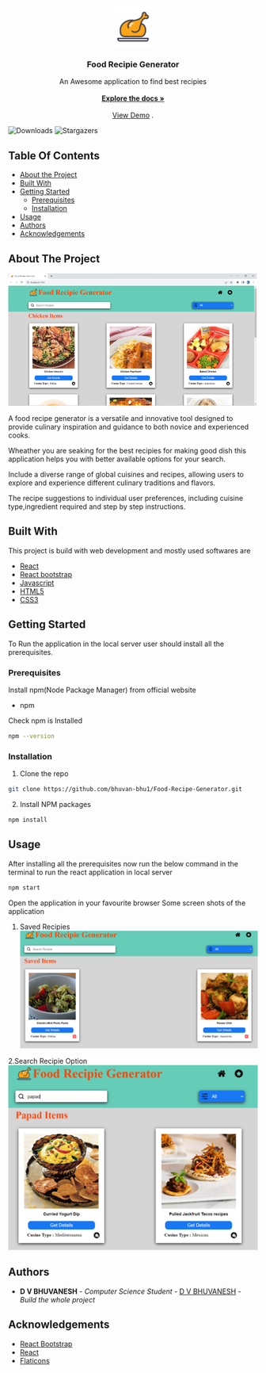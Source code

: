 <br/>
<p align="center">
  <a href="https://github.com/bhuvan-bhu1/Food-Recipe-Generator">
    <img src="src/images/food.svg" alt="Logo" width="80" height="80">
  </a>

  <h3 align="center">Food Recipie Generator</h3>

  <p align="center">
    An Awesome application to find best recipies
    <br/>
    <br/>
    <a href="https://drive.google.com/drive/folders/1gV2zvTFH-e0Ej3tHeU9pCMiSjl8TYNd7"><strong>Explore the docs »</strong></a>
    <br/>
    <br/>
    <a href="https://github.com/bhuvan-bhu1/Food-Recipe-Generator">View Demo</a>
    .
  </p>
</p>

![Downloads](https://img.shields.io/github/downloads/bhuvan-bhu1/Food-Recipe-Generator/total) ![Stargazers](https://img.shields.io/github/stars/bhuvan-bhu1/Food-Recipe-Generator?style=social) 

## Table Of Contents

* [About the Project](#about-the-project)
* [Built With](#built-with)
* [Getting Started](#getting-started)
  * [Prerequisites](#prerequisites)
  * [Installation](#installation)
* [Usage](#usage)
* [Authors](#authors)
* [Acknowledgements](#acknowledgements)

## About The Project

![Screen Shot](src/images/screenshot.png)

A food recipe generator is a versatile and innovative tool designed to provide culinary inspiration and guidance to both novice and experienced cooks.

Wheather you are seaking for the best recipies for making good dish this application helps you with better available options for your search.

Include a diverse range of global cuisines and recipes, allowing users to explore and experience different culinary traditions and flavors. 

The recipe suggestions to individual user preferences, including cuisine type,ingredient required and step by step instructions. 


## Built With

This project is build with web development and mostly used softwares are

* [React](https://react.dev/)
* [React bootstrap](https://react-bootstrap.netlify.app/)
* [Javascript](https://www.javascript.com/)
* [HTML5](https://html.com/)
* [CSS3](https://www.w3.org/Style/CSS/Overview.en.html)

## Getting Started

To Run the application in the local server user should install all the prerequisites. 

### Prerequisites

Install npm(Node Package Manager) from official website 

* npm

Check npm is Installed

```sh
npm --version
```

### Installation

1. Clone the repo

```sh
git clone https://github.com/bhuvan-bhu1/Food-Recipe-Generator.git
```
2. Install NPM packages

```sh
npm install
```

## Usage

After installing all the prerequisites now run the below command in the terminal to run the react application in local server

```sh
npm start
```

Open the application in your favourite browser 
Some screen shots of the application
1. Saved Recipies
![Screen Shot](src/images/ss1.png)

2.Search Recipie Option
![Screen Shot](src/images/ss2.png)

## Authors

* **D V BHUVANESH** - *Computer Science Student* - [D V BHUVANESH](https://github.com/bhuvan-bhu1/) - *Build the whole project*

## Acknowledgements

* [React Bootstrap](https://react-bootstrap.netlify.app/)
* [React ](https://react.dev/)
* [Flaticons](https://www.flaticon.com/)
